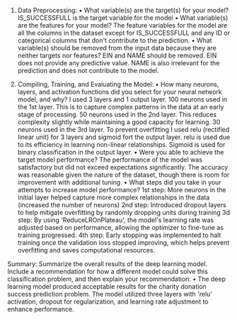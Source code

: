 1. Data Preprocessing:
•	What variable(s) are the target(s) for your model?
IS_SUCCESSFULL is the target variable for the model
•	What variable(s) are the features for your model?
The feature variables for the model are all the columns in the dataset except for IS_SUCCESSFULL and any ID or categorical columns that don't contribute to the prediction.
•	What variable(s) should be removed from the input data because they are neither targets nor features?
EIN and NAME should be removed. EIN does not provide any predictive value. NAME is also irrelevant for the prediction and does not contribute to the model.

2. Compiling, Training, and Evaluating the Model:
•	How many neurons, layers, and activation functions did you select for your neural network model, and why?
I used 3 layers and 1 output layer.
100 neurons used in the 1st layer. This is to capture complex patterns in the data at an early stage of processing.
50 neurons used in the 2nd layer. This reduces complexity slightly while maintaining a good capacity for learning.
30 neurons used in the 3rd layer. To prevent overfitting
I used relu (rectified linear unit) for 3 layers and sigmoid fort the output layer. relu is used due to its efficiency in learning non-linear relationships. Sigmoid is used for binary classification in the output layer.
•	Were you able to achieve the target model performance?
The performance of the model was satisfactory but did not exceed expectations significantly. The accuracy was reasonable given the nature of the dataset, though there is room for improvement with additional tuning.
•	What steps did you take in your attempts to increase model performance?
1st step: More neurons in the initial layer helped capture more complex relationships in the data (increased the number of neurons)
2nd step: Introduced dropout layers to help mitigate overfitting by randomly dropping units during training
3d step: By using 'ReduceLROnPlateau', the model's learning rate was adjusted based on performance, allowing the optimizer to fine-tune as training progressed.
4th step: Early stopping was implemented to halt training once the validation loss stopped improving, which helps prevent overfitting and saves computational resources.

Summary: Summarize the overall results of the deep learning model. Include a recommendation for how a different model could solve this classification problem, and then explain your recommendation:
•	The deep learning model produced acceptable results for the charity donation success prediction problem. The model utilized three layers with 'relu' activation, dropout for regularization, and learning rate adjustment to enhance performance.
